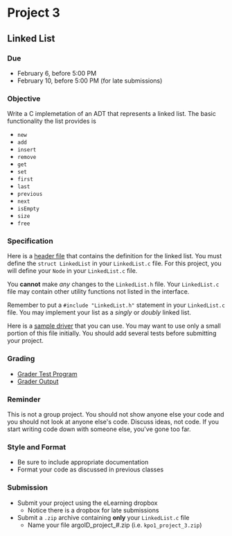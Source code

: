 # Project 3

## Linked List

### Due
* February 6, before 5:00 PM
* February 10, before 5:00 PM (for late submissions)

### Objective
Write a C implemetation of an ADT that represents a linked list. The basic
functionality the list provides is
  * `new`
  * `add`
  * `insert`
  * `remove`
  * `get`
  * `set`
  * `first`
  * `last`
  * `previous`
  * `next`
  * `isEmpty`
  * `size`
  * `free`

### Specification
Here is a [header file](LinkedList.h) that contains the definition for the
linked list. You must define the `struct LinkedList` in your `LinkedList.c`
file. For this project, you will define your `Node` in your `LinkedList.c`
file.

You **cannot** make *any* changes to the `LinkedList.h` file. Your 
`LinkedList.c` file may contain other utility functions not listed in the 
interface.

Remember to put a `#include "LinkedList.h"` statement in your `LinkedList.c`
file. You may implement your list as a *singly* or *doubly* linked list.

Here is a [sample driver](LinkedListText.c) that you can use. You may want to
use only a small portion of this file initially. You should add several tests
before submitting your project.

### Grading
* [Grader Test Program](LinkedListGrader.c)
* [Grader Output](GraderOutput.txt)

### Reminder
This is not a group project. You should not show anyone else your code and you
should not look at anyone else's code. Discuss ideas, not code. If you start
writing code down with someone else, you've gone too far.

### Style and Format
* Be sure to include appropriate documentation
* Format your code as discussed in previous classes

### Submission
* Submit your project using the eLearning dropbox
  * Notice there is a dropbox for late submissions
* Submit a `.zip` archive containing **only** your `LinkedList.c` file
  * Name your file argoID_project_#.zip (i.e. `kpo1_project_3.zip`)

